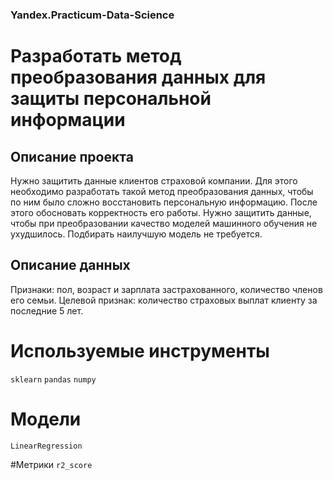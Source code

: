 ### Yandex.Practicum-Data-Science
# Разработать метод преобразования данных для защиты персональной информации
## Описание проекта
Нужно защитить данные клиентов страховой компании. Для этого необходимо разработать такой метод преобразования данных, чтобы по ним было сложно восстановить персональную информацию. После этого обосновать корректность его работы. Нужно защитить данные, чтобы при преобразовании качество моделей машинного обучения не ухудшилось. Подбирать наилучшую модель не требуется.

## Описание данных
Признаки: пол, возраст и зарплата застрахованного, количество членов его семьи. Целевой признак: количество страховых выплат клиенту за последние 5 лет.

# Используемые инструменты
`sklearn` `pandas` `numpy`

# Модели
`LinearRegression`

#Метрики
`r2_score`
